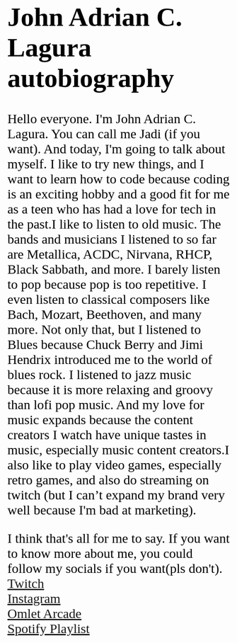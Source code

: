 <!DOCTYPE html>
<html>
<head>
<title> getting to know me </title>
</head>
<body> 
<h style=" color: black; font-size: 30px; font-family:Rockwell">
<h1> John Adrian C. Lagura autobiography</h1>

<p style=" color: black; font-size: 20px; font-family:Arial">
<p> Hello everyone. I'm John Adrian C. Lagura. You can call me Jadi (if you want). And today, I'm going to talk about myself. I like to try new things, and I want to learn how to code because coding is an exciting hobby and a good fit for me as a teen who has had a love for tech in the past.I like to listen to old music. The bands and musicians I listened to so far are Metallica, ACDC, Nirvana, RHCP, Black Sabbath, and more. I barely listen to pop because pop is too repetitive. I even listen to classical composers like Bach, Mozart, Beethoven, and many more. Not only that, but I listened to Blues because Chuck Berry and Jimi Hendrix introduced me to the world of blues rock. I listened to jazz music because it is more relaxing and groovy than lofi pop music. And my love for music expands because the content creators I watch have unique tastes in music, especially music content creators.I also like to play video games, especially retro games, and also do streaming on twitch (but I can’t expand my brand very well because I'm bad at marketing).
</p>
I think that's all for me to say. If you want to know more about me, you could follow my socials if you want(pls don't).
<br>
<a href="https://twitch.tv/jogandamannor"> Twitch</a> <br>
<a href="https://www.instagram.com/jogandamannor/"> Instagram</a> <br>
<a href="https://omlet.gg/profile/jogandamannor"> Omlet Arcade </a> <br>
<a href="https://open.spotify.com/playlist/2Tg45MeRboThmTyEDGrpfi?si=983b041a50974c6f"> Spotify Playlist</a> <br>




</body>
</html>
